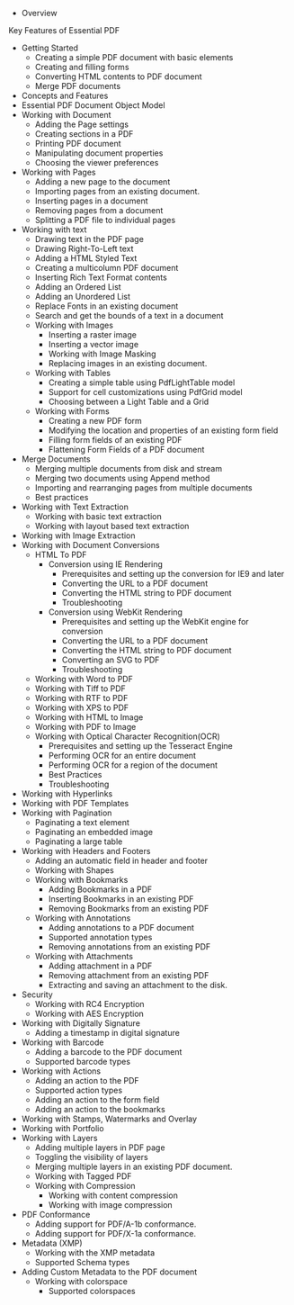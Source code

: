 * Overview

Key Features of Essential PDF

* Getting Started
  * Creating a simple PDF document with basic elements
  * Creating and filling forms
  * Converting HTML contents to PDF document
  * Merge PDF documents 
* Concepts and Features
* Essential PDF Document Object Model
* Working with Document
  * Adding the Page settings
  * Creating sections in a PDF
  * Printing PDF document
  * Manipulating document properties
  * Choosing the viewer preferences
* Working with Pages
  * Adding a new page to the document
  * Importing pages from an existing document.
  * Inserting pages in a document
  * Removing pages from a document
  * Splitting a PDF file to individual pages
* Working with text
    * Drawing text in the PDF page
    * Drawing Right-To-Left text 
    * Adding a HTML Styled Text
    * Creating a multicolumn PDF document
    * Inserting Rich Text Format contents 
    * Adding an Ordered List 
    * Adding an Unordered List 
    * Replace Fonts in an existing document
    * Search and get the bounds of a text in a document
  * Working with Images
    * Inserting a raster image 
    * Inserting a vector image 
    * Working with Image Masking
    * Replacing images in an existing document.
  * Working with Tables
    * Creating a simple table using PdfLightTable model
    * Support for cell customizations using PdfGrid model
    * Choosing between a Light Table and a Grid
  * Working with Forms
    * Creating a new PDF form
    * Modifying the location and properties of an existing form field
    * Filling form fields of an existing PDF 
    * Flattening Form Fields of a PDF document
* Merge Documents
    * Merging multiple documents from disk and stream
    * Merging two documents using Append method
    * Importing and rearranging pages from multiple documents
    * Best practices
* Working with Text Extraction
  * Working with basic text extraction
  * Working with layout based text extraction
* Working with Image Extraction
* Working with Document Conversions
    * HTML To PDF
      * Conversion using IE Rendering
        * Prerequisites and setting up the conversion for IE9 and later
        * Converting the URL to a PDF document
        * Converting the HTML string to PDF document
        * Troubleshooting
      * Conversion using WebKit Rendering
        * Prerequisites and setting up the WebKit engine for conversion
        * Converting the URL to a PDF document
        * Converting the HTML string to PDF document
        * Converting an SVG to PDF
        * Troubleshooting
    * Working with Word to PDF
    * Working with Tiff to PDF
    * Working with RTF to PDF
    * Working with XPS to PDF
    * Working with HTML to Image
    * Working with PDF to Image
  * Working with Optical Character Recognition(OCR)
    * Prerequisites and setting up the Tesseract Engine
    * Performing OCR for an entire document
    * Performing OCR for a region of the document
    * Best Practices
    * Troubleshooting
* Working with Hyperlinks
* Working with PDF Templates
* Working with Pagination
    * Paginating a text element
    * Paginating an embedded image
    * Paginating a large table
* Working with Headers and Footers
    * Adding an automatic field in header and footer
  * Working with Shapes
  * Working with Bookmarks
    * Adding Bookmarks in a PDF
    * Inserting Bookmarks in an existing PDF
    * Removing Bookmarks from an existing PDF 
  * Working with Annotations
    * Adding annotations to a PDF document
    * Supported annotation types
    * Removing annotations from an existing PDF 
  * Working with Attachments
    * Adding attachment in a PDF
    * Removing attachment from an existing PDF 
    * Extracting and saving an attachment to the disk.
* Security
  * Working with RC4 Encryption 
  * Working with AES Encryption 
* Working with Digitally Signature
  * Adding a timestamp in digital signature
* Working with Barcode
  * Adding a barcode to the PDF document
  * Supported barcode types
* Working with Actions
  * Adding an action to the PDF
  * Supported action types
  * Adding an action to the form field
  * Adding an action to the bookmarks
* Working with Stamps, Watermarks and Overlay
* Working with Portfolio
* Working with Layers
  * Adding multiple layers in PDF page
  * Toggling the visibility of layers
  * Merging multiple layers in an existing PDF document.
  * Working with Tagged PDF
  * Working with Compression
    * Working with content compression
    * Working with image compression
* PDF Conformance
  * Adding support for PDF/A-1b conformance.
  * Adding support for PDF/X-1a conformance.
* Metadata (XMP)
  * Working with the XMP metadata
  * Supported Schema types
* Adding Custom Metadata to the PDF document
    * Working with colorspace
      * Supported colorspaces



